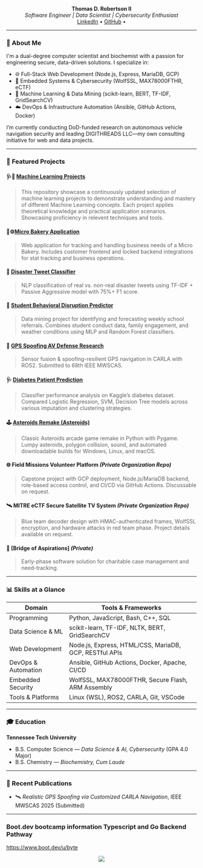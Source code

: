 <p align="center">
  <strong>Thomas D. Robertson II</strong><br>
  <em>Software Engineer | Data Scientist | Cybersecurity Enthusiast</em><br>
  <a href="https://www.linkedin.com/in/thomas-d-robertson">LinkedIn</a> • 
  <a href="https://github.com/TDRobertson">GitHub</a> • 
  <!-- <a href="https://your-portfolio-site.com">Portfolio</a> -->
</p>

---

### 👋 About Me

I'm a dual-degree computer scientist and biochemist with a passion for engineering secure, data-driven solutions. I specialize in:

- 🌐 Full-Stack Web Development (Node.js, Express, MariaDB, GCP)
- 🔐 Embedded Systems & Cybersecurity (WolfSSL, MAX78000FTHR, eCTF)
- 🤖 Machine Learning & Data Mining (scikit-learn, BERT, TF-IDF, GridSearchCV)
- ☁️ DevOps & Infrastructure Automation (Ansible, GitHub Actions, Docker)

I’m currently conducting DoD-funded research on autonomous vehicle navigation security and leading DIGITHREADS LLC—my own consulting initiative for web and data projects.

---

### 🧠 Featured Projects
#### 🩺🧠 [Machine Learning Projects](https://github.com/TDRobertson/Machine-Learning-Projects)
> This repository showcase a continuously updated selection of machine learning projects to demonstrate understanding and mastery of different Machine Learning concepts. Each project applies theoretical knowledge and practical application scenarios. Showcasing proficiency in relevent techniques and tools. 

#### 🥖⚙️[Micro Bakery Application](https://simplebakerydev.duckdns.org/)
> Web application for tracking and handling business needs of a Micro Bakery. Includes customer frontend and locked backend integrations for stat tracking and business operations.

#### 🔎 [Disaster Tweet Classifier](https://github.com/CSC-4260-Advanced-Data-Science-Project/NLP_Disaster_Tweets)
> NLP classification of real vs. non-real disaster tweets using TF-IDF + Passive Aggressive model with 75%+ F1 score.

#### 🧠 [Student Behavioral Disruption Predictor](https://github.com/TDRobertson/student-referral-predictor)
> Data mining project for identifying and forecasting weekly school referrals. Combines student conduct data, family engagement, and weather conditions using MLP and Random Forest classifiers.

#### 🚗 [GPS Spoofing AV Defense Research](https://github.com/TDRobertson/carla-autonomous-vehicle-scripts)
> Sensor fusion & spoofing-resilient GPS navigation in CARLA with ROS2. Submitted to 68th IEEE MWSCAS.

#### 🩺 [Diabetes Patient Prediction](https://github.com/TDRobertson/Diabetes-Patient-Prediction)
> Classifier performance analysis on Kaggle’s diabetes dataset. Compared Logistic Regression, SVM, Decision Tree models across various imputation and clustering strategies.

#### 🕹️ [Asteroids Remake (Asteroids)](https://github.com/TDRobertson/asteroids)
> Classic Asteroids arcade game remake in Python with Pygame. Lumpy asteroids, polygon collision, sound, and automated downloadable builds for Windows, Linux, and macOS.

#### 🌐 Field Missions Volunteer Platform *(Private Organization Repo)*
> Capstone project with GCP deployment, Node.js/MariaDB backend, role-based access control, and CI/CD via GitHub Actions. Discussable on request.

#### 🛰️ MITRE eCTF Secure Satellite TV System *(Private Organization Repo)*
> Blue team decoder design with HMAC-authenticated frames, WolfSSL encryption, and hardware attacks in red team phase. Project details available on request.

#### 🤝 [Bridge of Aspirations] *(Private)*
> Early-phase software solution for charitable case management and need-tracking.
---

### 📊 Skills at a Glance

| Domain                | Tools & Frameworks                                        |
|----------------------|-----------------------------------------------------------|
| Programming          | Python, JavaScript, Bash, C++, SQL                        |
| Data Science & ML    | scikit-learn, TF-IDF, NLTK, BERT, GridSearchCV            |
| Web Development      | Node.js, Express, HTML/CSS, MariaDB, GCP, RESTful APIs    |
| DevOps & Automation  | Ansible, GitHub Actions, Docker, Apache, CI/CD            |
| Embedded Security    | WolfSSL, MAX78000FTHR, Secure Flash, ARM Assembly         |
| Tools & Platforms    | Linux (WSL), ROS2, CARLA, Git, VSCode                     |

---

### 🎓 Education

**Tennessee Tech University**  
- B.S. Computer Science — *Data Science & AI, Cybersecurity* (GPA 4.0 Major)  
- B.S. Chemistry — *Biochemistry, Cum Laude*  

---

### 🧾 Recent Publications

- 🛰 *Realistic GPS Spoofing via Customized CARLA Navigation*, IEEE MWSCAS 2025 (Submitted)  


---
### Boot.dev bootcamp information Typescript and Go Backend Pathway
https://www.boot.dev/u/byte 

<p align="center">
  <img src="https://api.boot.dev/v1/users/public/a986788c-5903-4e49-b387-ab2fc7c6034a/thumbnail" >
</p>

<!-- ### 📈 GitHub Stats

<details>
<summary>Expand GitHub activity</summary>

<p align="center">
  <img src="https://github-readme-stats.vercel.app/api?username=TDRobertson&theme=tokyonight&show_icons=true&hide_border=true&count_private=true&include_all_commits=true" />
  
  <img src="https://github-readme-streak-stats.herokuapp.com/?user=TDRobertson" />
</p>

</details>
-->
